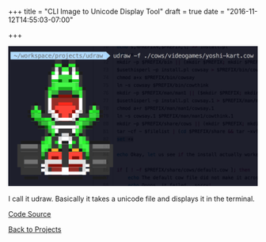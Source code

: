 +++
title = "CLI Image to Unicode Display Tool"
draft = true
date = "2016-11-12T14:55:03-07:00"

+++

![udraw](/img/projects/udraw.png)

I call it udraw. Basically it takes a unicode file and displays it in the terminal.

[Code Source](https://github.com/bertoort/udraw)

[Back to Projects](/projects)
